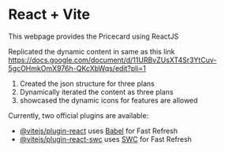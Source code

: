 # React + Vite

This webpage provides the Pricecard using ReactJS

Replicated the dynamic content in same as this link
https://docs.google.com/document/d/11URBvZUsXT4Sr3YtCuv-5gcOHmkOmX976h-QKcXbWqs/edit?pli=1

1. Created the json structure for three plans
2. Dynamically iterated the content as three plans
3. showcased the dynamic icons for features are allowed



Currently, two official plugins are available:

- [@vitejs/plugin-react](https://github.com/vitejs/vite-plugin-react/blob/main/packages/plugin-react/README.md) uses [Babel](https://babeljs.io/) for Fast Refresh
- [@vitejs/plugin-react-swc](https://github.com/vitejs/vite-plugin-react-swc) uses [SWC](https://swc.rs/) for Fast Refresh
